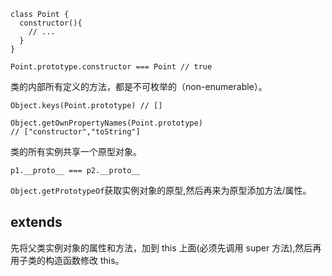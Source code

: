 ```
class Point {
  constructor(){
    // ...
  }
}

Point.prototype.constructor === Point // true
```

类的内部所有定义的方法，都是不可枚举的（non-enumerable）。

```
Object.keys(Point.prototype) // []

Object.getOwnPropertyNames(Point.prototype)
// ["constructor","toString"]
```

类的所有实例共享一个原型对象。

```
p1.__proto__ === p2.__proto__
```

`Object.getPrototypeOf`获取实例对象的原型,然后再来为原型添加方法/属性。

## extends

先将父类实例对象的属性和方法，加到 this 上面(必须先调用 super 方法),然后再用子类的构造函数修改 this。
